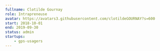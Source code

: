 ```yaml
---
fullname: Clotilde Gournay
role: Intrapreneuse
avatar: https://avatars3.githubusercontent.com/clotildeGOURNAY?s=600
start: 2018-10-01
end: 2019-09-30
status: admin
startups:
    - gps-usagers
---
```

